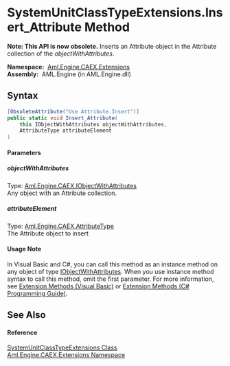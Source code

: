 SystemUnitClassTypeExtensions.Insert_Attribute Method
=====================================================


**Note: This API is now obsolete.**
Inserts an Attribute object in the Attribute collection of the *objectWithAttributes*.

  **Namespace:**  [Aml.Engine.CAEX.Extensions][1]  
  **Assembly:**  AML.Engine (in AML.Engine.dll)

Syntax
------

```csharp
[ObsoleteAttribute("Use Attribute.Insert")]
public static void Insert_Attribute(
	this IObjectWithAttributes objectWithAttributes,
	AttributeType attributeElement
)
```

#### Parameters

##### *objectWithAttributes*
Type: [Aml.Engine.CAEX.IObjectWithAttributes][2]  
Any object with an Attribute collection.

##### *attributeElement*
Type: [Aml.Engine.CAEX.AttributeType][3]  
The Attribute object to insert

#### Usage Note
In Visual Basic and C#, you can call this method as an instance method on any object of type [IObjectWithAttributes][2]. When you use instance method syntax to call this method, omit the first parameter. For more information, see [Extension Methods (Visual Basic)][4] or [Extension Methods (C# Programming Guide)][5].

See Also
--------

#### Reference
[SystemUnitClassTypeExtensions Class][6]  
[Aml.Engine.CAEX.Extensions Namespace][1]  

[1]: ../README.md
[2]: ../../Aml.Engine.CAEX/IObjectWithAttributes/README.md
[3]: ../../Aml.Engine.CAEX/AttributeType/README.md
[4]: https://docs.microsoft.com/dotnet/visual-basic/programming-guide/language-features/procedures/extension-methods
[5]: https://docs.microsoft.com/dotnet/csharp/programming-guide/classes-and-structs/extension-methods
[6]: README.md
[7]: https://www.automationml.org
[8]: ../../icons/logoShade.png